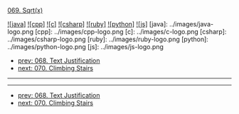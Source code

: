 [069. Sqrt(x)](https://leetcode.com/problems/sqrtx/)

[![java]](../java/069-sqrtx.md)
[![cpp]](../cpp/069-sqrtx.md)
[![c]](../c/069-sqrtx.md)
[![csharp]](../csharp/069-sqrtx.md)
[![ruby]](../ruby/069-sqrtx.md)
[![python]](../python/069-sqrtx.md)
[![js]](../js/069-sqrtx.md)
[java]: ../images/java-logo.png
[cpp]: ../images/cpp-logo.png
[c]: ../images/c-logo.png
[csharp]: ../images/csharp-logo.png
[ruby]: ../images/ruby-logo.png
[python]: ../images/python-logo.png
[js]: ../images/js-logo.png

- [prev: 068. Text Justification](068-text-justification.md)
- [next: 070. Climbing Stairs](070-climbing-stairs.md)

---



---

- [prev: 068. Text Justification](068-text-justification.md)
- [next: 070. Climbing Stairs](070-climbing-stairs.md)
